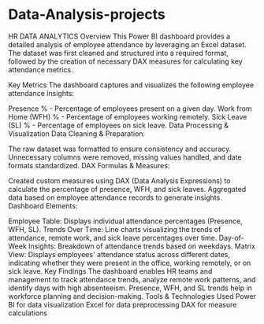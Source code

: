 # Data-Analysis-projects
HR DATA ANALYTICS 
Overview
This Power BI dashboard provides a detailed analysis of employee attendance by leveraging an Excel dataset. The dataset was first cleaned and structured into a required format, followed by the creation of necessary DAX measures for calculating key attendance metrics.

Key Metrics
The dashboard captures and visualizes the following employee attendance insights:

Presence % - Percentage of employees present on a given day.
Work from Home (WFH) % - Percentage of employees working remotely.
Sick Leave (SL) % - Percentage of employees on sick leave.
Data Processing & Visualization
Data Cleaning & Preparation:

The raw dataset was formatted to ensure consistency and accuracy.
Unnecessary columns were removed, missing values handled, and date formats standardized.
DAX Formulas & Measures:

Created custom measures using DAX (Data Analysis Expressions) to calculate the percentage of presence, WFH, and sick leaves.
Aggregated data based on employee attendance records to generate insights.
Dashboard Elements:

Employee Table: Displays individual attendance percentages (Presence, WFH, SL).
Trends Over Time: Line charts visualizing the trends of attendance, remote work, and sick leave percentages over time.
Day-of-Week Insights: Breakdown of attendance trends based on weekdays.
Matrix View: Displays employees' attendance status across different dates, indicating whether they were present in the office, working remotely, or on sick leave.
Key Findings
The dashboard enables HR teams and management to track attendance trends, analyze remote work patterns, and identify days with high absenteeism.
Presence, WFH, and SL trends help in workforce planning and decision-making.
Tools & Technologies Used
Power BI for data visualization
Excel for data preprocessing
DAX for measure calculations
